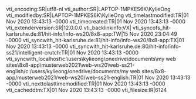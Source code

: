 vti_encoding:SR|utf8-nl
vti_author:SR|LAPTOP-1MPKES6K\\KylieOng
vti_modifiedby:SR|LAPTOP-1MPKES6K\\KylieOng
vti_timelastmodified:TR|01 Nov 2020 13:43:13 -0000
vti_timecreated:TR|01 Nov 2020 13:43:13 -0000
vti_extenderversion:SR|12.0.0.0
vti_backlinkinfo:VX|
vti_syncofs_hit-karlsruhe.de\:81/hit-info/info-ws20/8x8-app:TW|15 Nov 2020 23:04:49 -0000
vti_syncwith_hit-karlsruhe.de\:81/hit-info/info-ws20/8x8-app:TX|01 Nov 2020 13:43:13 -0000
vti_syncwith_hit-karlsruhe.de\:80/hit-info/info-ss21/intelligent-crutch:TR|01 Nov 2020 13:43:13 -0000
vti_syncwith_localhost\\c\:\\users\\kylieong\\onedrive\\documents\\my web sites\\8x8-app\\musterweb2021\\web-ws20\\web-ss21-english/c\:/users/kylieong/onedrive/documents/my web sites/8x8-app/musterweb2021/web-ws20/web-ss21-english:TR|01 Nov 2020 13:43:13 -0000
vti_nexttolasttimemodified:TR|01 Nov 2020 13:43:13 -0000
vti_cacheddtm:TX|01 Nov 2020 13:43:13 -0000
vti_filesize:IR|6124

